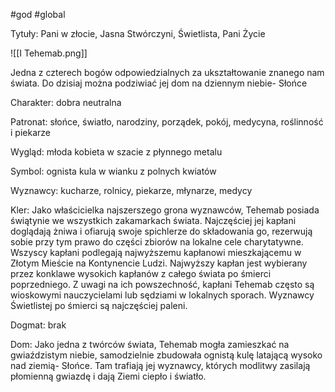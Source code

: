 #god #global

Tytuły: Pani w złocie, Jasna Stwórczyni, Świetlista, Pani Życie

![[I Tehemab.png]]

Jedna z czterech bogów odpowiedzialnych za ukształtowanie znanego nam świata. Do dzisiaj można podziwiać jej dom na dziennym niebie- Słońce

Charakter: dobra neutralna

Patronat: słońce, światło, narodziny, porządek, pokój, medycyna, roślinność i piekarze

Wygląd: młoda kobieta w szacie z płynnego metalu

Symbol: ognista kula w wianku z polnych kwiatów

Wyznawcy: kucharze, rolnicy, piekarze, młynarze, medycy

Kler: Jako właścicielka najszerszego grona wyznawców, Tehemab posiada świątynie we wszystkich zakamarkach świata. Najczęściej jej kapłani doglądają żniwa i ofiarują swoje spichlerze do składowania go, rezerwują sobie przy tym prawo do części zbiorów na lokalne cele charytatywne. Wszyscy kapłani podlegają najwyższemu kapłanowi mieszkającemu w Złotym Mieście na Kontynencie Ludzi. Najwyższy kapłan jest wybierany przez konklawe wysokich kapłanów z całego świata po śmierci poprzedniego. Z uwagi na ich powszechność, kapłani Tehemab często są wioskowymi nauczycielami lub sędziami w lokalnych sporach. Wyznawcy Świetlistej po śmierci są najczęściej paleni.

Dogmat: brak

Dom: Jako jedna z twórców świata, Tehemab mogła zamieszkać na gwiaździstym niebie, samodzielnie zbudowała ognistą kulę latającą wysoko nad ziemią- Słońce. Tam trafiają jej wyznawcy, których modlitwy zasilają płomienną gwiazdę i dają Ziemi ciepło i światło.